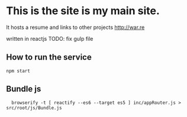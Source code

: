 # This is the site is my main site.
It hosts a resume and links to other projects
http://war.re

written in reactjs 
TODO: fix gulp file

## How to run the service
```
npm start
```

## Bundle js
```
  browserify -t [ reactify --es6 --target es5 ] inc/appRouter.js > src/root/js/Bundle.js
```
